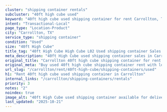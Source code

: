 ```yaml
---
cluster: "shipping container rentals"
subcluster: "40ft high cube used"
keyword: "40ft high cube used shipping container for rent Carrollton, TX"
intent: "Transactional-Local"
page_type: "Location-Product"
city: "Carrollton, TX"
service_type: "shipping container"
condition: "Used"
size: "40ft High Cube"
title_tag: "40ft High Cube High Cube L02 Used shipping container Sales in Carrollton | LC Container"
meta_description: "40ft High Cube used shipping container sales in Carrollton. High cube containers with extra height. Fast delivery, competitive pricing. Serving shipping containers area. Quote ID: RLY. Call (214) 524-4168 for your free quote today."
original_title: "Carrollton 40ft high cube shipping container for rent | LC"
original_meta: "Buy used 40ft high cube shipping container rent with local delivery in Carrollton, TX. LC Container — local Since 2003. Request a fast quote today."
url_slug: "/carrollton/rent/40ft-high-cube/shipping-containers/used"
h1: "Rent 40ft high cube used shipping container in Carrollton"
internal_links: "/carrollton/shipping-containers/rentals"
priority: 3
notes: "2"
noindex: true
image_alt: "40ft High Cube used shipping container available for delivery in Carrollton"
last_updated: "2025-10-21"
---
```


<!-- TODO: Add unique city/inventory copy, images, and internal links here. -->
